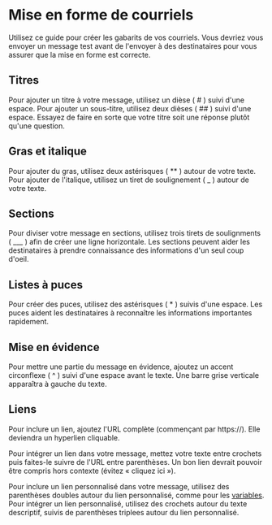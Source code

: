 # Mise en forme de courriels

Utilisez ce guide pour créer les gabarits de vos courriels. Vous devriez vous envoyer un message test avant de l'envoyer à des destinataires pour vous assurer que la mise en forme est correcte.

## Titres

Pour ajouter un titre à votre message, utilisez un dièse ( # ) suivi d'une espace. Pour ajouter un sous-titre, utilisez deux dièses ( ## ) suivi d'une espace. Essayez de faire en sorte que votre titre soit une réponse plutôt qu'une question. 

## Gras et italique

Pour ajouter du gras, utilisez deux astérisques ( ** ) autour de votre texte. Pour ajouter de l'italique, utilisez un tiret de soulignement ( _ ) autour de votre texte. 

## Sections

Pour diviser votre message en sections, utilisez trois tirets de soulignments ( ___ ) afin de créer une ligne horizontale. Les sections peuvent aider les destinataires à prendre connaissance des informations d'un seul coup d'oeil.

## Listes à puces 

Pour créer des puces, utilisez des astérisques ( * ) suivis d'une espace. Les puces aident les destinataires à reconnaître les informations importantes rapidement.

## Mise en évidence

Pour mettre une partie du message en évidence, ajoutez un accent circonflexe ( ^ ) suivi d'une espace avant le texte. Une barre grise verticale apparaîtra à gauche du texte.

## Liens 

Pour inclure un lien, ajoutez l'URL complète (commençant par https://). Elle deviendra un hyperlien cliquable.

Pour intégrer un lien dans votre message, mettez votre texte entre crochets puis faites-le suivre de l'URL entre parenthèses. Un bon lien devrait pouvoir être compris hors contexte (évitez « cliquez ici »). 

Pour inclure un lien personnalisé dans votre message, utilisez des parenthèses doubles autour du lien personnalisé, comme pour les [variables](personnalisation.md). Pour intégrer un lien personnalisé, utilisez des crochets autour du texte descriptif, suivis de parenthèses triplees autour du lien personnalisé.
